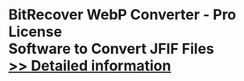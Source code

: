 # BitRecover WebP Converter - Pro License<br />Software to Convert JFIF Files<br />[>> Detailed information](https://secure.shareit.com/shareit/product.html?productid=301004675&affiliateid=200057808)